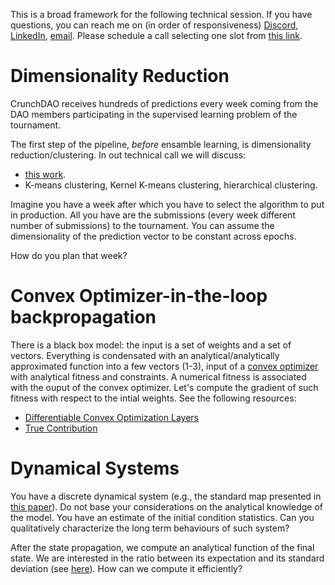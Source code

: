 This is a broad framework for the following technical session. If you have questions, you can reach me on (in order of responsiveness) [Discord](matteoettam09#9362), [LinkedIn](https://www.linkedin.com/in/matteomanzi00seinfeldwasright/), [email](matteo.manzi@crunchdao.com). Please schedule a call selecting one slot from [this link](https://calendar.app.google/6mXfQWU24Y2tga6R6).

# Dimensionality Reduction

CrunchDAO receives hundreds of predictions every week coming from the DAO members participating in the supervised learning problem of the tournament.

The first step of the pipeline, *before* ensamble learning, is dimensionality reduction/clustering.
In out technical call we will discuss:

- [this work](https://www.researchgate.net/publication/363573709_Machine_Learning_Methods_for_Nonlinear_Reduced-order_Modeling_of_the_Thermospheric_Density_Field).
- K-means clustering, Kernel K-means clustering, hierarchical clustering.

Imagine you have a week after which you have to select the algorithm to put in production. All you have are the submissions (every week different number of submissions) to the tournament. You can assume the dimensionality of the prediction vector to be constant across epochs.

How do you plan that week?

# Convex Optimizer-in-the-loop backpropagation

There is a black box model: the input is a set of weights and a set of vectors. Everything is condensated with an analytical/analytically approximated function into a few vectors (1-3), input of a [convex optimizer](https://www.cvxpy.org/) with analytical fitness and constraints. A numerical fitness is associated with the ouput of the convex optimizer. Let's compute the gradient of such fitness with respect to the intial weights.
See the following resources:

- [Differentiable Convex Optimization Layers](https://web.stanford.edu/~boyd/papers/pdf/diff_cvxpy.pdf)
- [True Contribution](https://docs.numer.ai/tournament/true-contribution-tc)

# Dynamical Systems

You have a discrete dynamical system (e.g., the standard map presented in [this paper](https://raw.githubusercontent.com/JuliaCon/proceedings-papers/jcon.00111/jcon.00111/10.21105.jcon.00111.pdf)). Do not base your considerations on the analytical knowledge of the model. You have an estimate of the initial condition statistics. Can you qualitatively characterize the long term behaviours of such system? 

  After the state propagation, we compute an analytical function of the final state. We are interested in the ratio between its expectation and its standard deviation (see [here](https://en.wikipedia.org/wiki/Sharpe_ratio)). How can we compute it efficiently?
